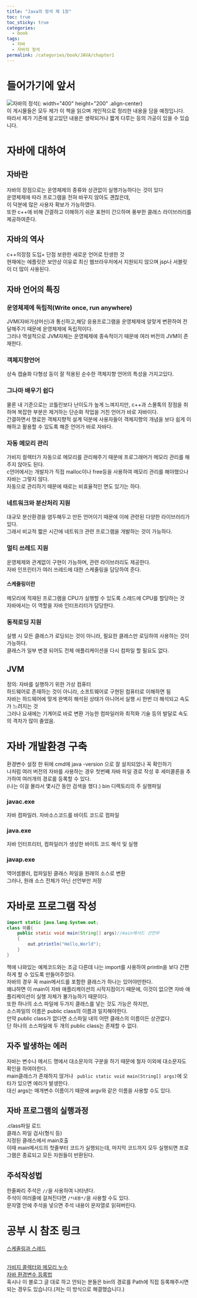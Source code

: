```yaml
---
title: "Java의 정석 제 1장"
toc: true
toc_sticky: true
categories:
  - book
tags:
  - 자바
  - 자바의 정석
permalink: /categories/book/JAVA/chapter1
---
```

# 들어가기에 앞서
![자바의 정석](https://contents.kyobobook.co.kr/sih/fit-in/458x0/pdt/9788994492032.jpg){: width="400" height="200" .align-center}<br>
이 게시물들은 모두 제가 이 책을 읽으며 개인적으로 정리한 내용을 담을 예정입니다.<br>
따라서 제가 기존에 알고있던 내용은 생략되거나 짧게 다루는 등의 가공이 있을 수 있습니다.<br>
# 자바에 대하여
## 자바란
자바의 장점으로는 운영체제의 종류와 상관없이 실행가능하다는 것이 있다<br>
운영체제에 따라 프로그램을 전혀 바꾸지 않아도 괜찮은데,<br> 이 덕분에 많은 사용자 확보가 가능하였다.<br>
또한 c++에 비해 간결하고 이해하기 쉬운 표현이 간으하며 풍부한 클래스 라이브러리를 제공하여준다.<br>
## 자바의 역사
c++의장점 도입+ 단점 보완한 새로운 언어로 탄생한 것<br>
현재에는 에플릿은 보안상 이유로 최신 웹브라우저에서 지원되지 않으며 jsp나 서블릿이 더 많이 사용된다.<br>
## 자바 언어의 특징
### 운영체제에 독립적(Write once, run anywhere)
JVM(자바가상머신)과 통신하고,해당 응용프로그램을 운영체제에 알맞게 변환하여 전달해주기 때문에 운영체제에 독립적이다.<br>
그러나 역설적으로 JVM자체는 운영체제에 종속적이기 때문에 여러 버전의 JVM이 존재한다.<br>
### 객체지향언어
상속 캡슐화 다형성 등이 잘 적용된 순수한 객체지향 언어의 특성을 가지고있다.<br>
### 그나마 배우기 쉽다
물론 내 기준으로는 코틀린보다 난이도가 높게 느껴지지만, c++과 스몰톡의 장점을 취하며 복잡한 부분은 제거하는 단순화 작업을 거친 언어가 바로 자바이다.<br>간결하면서 명료한 객체지향적 설계 덕분에 사용자들이 객체지향의 개념을 보다 쉽게 이해하고 활용할 수 있도록 해준 언어가 바로 자바다.<br>
### 자동 메모리 관리
가비지 컬렉터가 자동으로 메모리를 관리해주기 때문에 프로그래머가 메모리 관리를 해주지 않아도 된다.<br>c언어에서는 개발자가 직접 malloc이나 free등을 사용하여 메모리 관리를 해야했으나 자바는 그렇지 않다.<br>
자동으로 관리하기 때문에 때로는 비효율적인 면도 있기는 하다.<br>
### 네트워크와 분산처리 지원
대규모 분산환경을 염두해두고 만든 언어이기 때문에 이에 관련된 다양한 라이브러리가 있다.<br>그래서 비교적 짧은 시간에 네트워크 관련 프로그램을 개발하는 것이 가능하다.<br>
### 멀티 쓰레드 지원
운영체제와 관계없이 구현이 가능하며, 관련 라이브러리도 제공한다.<br>
자바 인프린터가 여러 쓰레드에 대한 스케줄링을 담당하여 준다.<br>
#### 스케줄링이란
메모리에 적재된 프로그램을 CPU가 실행할 수 있도록 스레드에 CPU를 할당하는 것<br>
자바에서는 이 역할을 자바 인터프리터가 담당한다.<br>
### 동적로딩 지원
실행 시 모든 클래스가 로딩되는 것이 아니라, 필요한 클래스만 로딩하여 사용하는 것이 가능하다.<br>
클래스가 일부 변경 되어도 전체 애플리케이션을 다시 컴파일 할 필요도 없다.<br>
## JVM
정의: 자바를 실행하기 위한 가상 컴퓨터<br>
하드웨어로 존재하는 것이 아니라, 소프트웨어로 구현된 컴퓨터로 이해하면 됨<br>
자바는 하드웨어에 맞게 완벽히 해석된 상태가 아니어서 실행 시 한번 더 해석되고 속도가 느려지는 것<br>그러나 요새에는 기계어로 바로 변환 가능한 컴파일러와 최적화 기술 등의 발달로 속도의 격차가 많이 줄었음.<br>
# 자바 개발환경 구축
환경변수 설정 한 뒤에 cmd에 java -version 으로 잘 설치되었나 꼭 확인하기<br>
나처럼 여러 버전의 자바를 사용하는 경우 첫번째 자바 파일 경로 작성 후 세미콜론을 추가하여 여러개의 경로를 등록할 수 있다.<br>
(나는 이걸 몰라서 몇시간 동안 검색을 했다.)
bin 디렉토리의 주 실행파일
### javac.exe
자바 컴파일러. 자바소스코드를 바이트 코드로 컴파일
### java.exe
자바 인터프리터, 컴파일러가 생성한 바이트 코드 해석 및 실행
### javap.exe
역어셈블러, 컴파일된 클래스 파일을 원래의 소스로 변환<br>
그러나, 원래 소스 전체가 아닌 선언부만 저장
# 자바로 프로그램 작성
```java
import static java.lang.System.out;
class 이름{
    public static void main(String[] args)//main메서드 선언부
    {
        out.ptrintln("Hello,World");
    }
}

```
책에 나와있는 예제코드와는 조금 다른데 나는 import를 사용하여 println을 보다 간편하게 할 수 있도록 만들어주었다.<br>
자바의 경우 꼭 main메서드를 포함한 클래스가 하나는 있어야만한다.<br>
왜냐하면 이 main이 자바 애플리케이션의 시작지점이기 때문에, 이것이 없으면 자바 애플리케이션이 실행 자체가 불가능하기 때문이다.<br>
또한 하나의 소스 파일에 두가지 클래스를 넣는 것도 가능은 하지만,<br>
소스파일의 이름은 public class의 이름과 일치해야한다.<br>
만약 public class가 없다면 소스파일 내의 어떤 클래스의 이름이든 상관없다.<br>
단 하나의 소스파일에 두 개의 public class는 존재할 수 없다.<br>
## 자주 발생하는 에러
자바는 변수나 메서드 명에서 대소문자의 구분을 하기 때문에 철자 이외에 대소문자도 확인을 하여야한다.<br>
main클래스가 존재하지 않거나 ` public static void main(String[] args)`에 오타가 있으면 에러가 발생한다.<br>
대신 args는 매개변수 이름이기 때문에 argv와 같은 이름을 사용할 수도 있다.<br>
## 자바 프로그램의 실행과정
.class파일 로드<br>
클래스 파일 검사(형식 등)<br>
지정된 클래스에서 main호출<br>
이때 main메서드의 첫줄부터 코드가 실행되는데, 마지막 코드까지 모두 실행되면 프로그램은 종료되고 모든 자원들이 반환된다.<br>
## 주석작성법
한줄짜리 주석은 `//`을 사용하여 나타낸다.<br>
주석이 여러줄에 걸쳐진다면 `/*내용*/`을 사용할 수도 있다.<br>
문자열 안에 주석을 넣으면 주석 내용이 문자열로 읽혀버린다.<br>

# 공부 시 참조 링크
[스케줄링과 스레드](https://gengmi.tistory.com/entry/%ED%94%84%EB%A1%9C%EC%84%B8%EC%8A%A4-%ED%94%84%EB%A1%9C%EC%84%B8%EC%8A%A4%EC%99%80-%EC%8A%A4%EB%A0%88%EB%93%9C-%EC%8A%A4%EC%BC%80%EC%A4%84%EB%A7%81)<br>
<br>

[가비지 콜렉터와 메모리 누수](https://www.nextree.io/memory-leak/)<br>
[자바 환경변수 등록법](https://coding-factory.tistory.com/838)<br>
혹시나 이 블로그 글 대로 하고 안되는 분들은 bin의 경로를 Path에 직접 등록해주시면 되는 경우도 있습니다.(저는 이 방식으로 해결했습니다.)